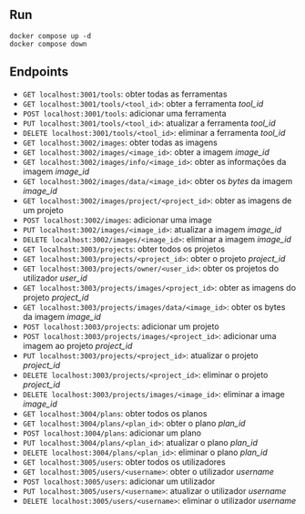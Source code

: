 ## Run

```
docker compose up -d
docker compose down
```

## Endpoints

- `GET localhost:3001/tools`: obter todas as ferramentas
- `GET localhost:3001/tools/<tool_id>`: obter a ferramenta *tool_id*
- `POST localhost:3001/tools`: adicionar uma ferramenta
- `PUT localhost:3001/tools/<tool_id>`: atualizar a ferramenta *tool_id*
- `DELETE localhost:3001/tools/<tool_id>`: eliminar a ferramenta *tool_id*
- `GET localhost:3002/images`: obter todas as imagens
- `GET localhost:3002/images/<image_id>`: obter a imagem *image_id*
- `GET localhost:3002/images/info/<image_id>`: obter as informações da imagem *image_id*
- `GET localhost:3002/images/data/<image_id>`: obter os *bytes* da imagem *image_id*
- `GET localhost:3002/images/project/<project_id>`: obter as imagens de um projeto
- `POST localhost:3002/images`: adicionar uma image
- `PUT localhost:3002/images/<image_id>`: atualizar a imagem *image_id*
- `DELETE localhost:3002/images/<image_id>`: eliminar a imagem *image_id*
- `GET localhost:3003/projects`: obter todos os projetos
- `GET localhost:3003/projects/<project_id>`: obter o projeto *project_id*
- `GET localhost:3003/projects/owner/<user_id>`: obter os projetos do utilizador *user_id*
- `GET localhost:3003/projects/images/<project_id>`: obter as imagens do projeto *project_id*
- `GET localhost:3003/projects/images/data/<image_id>`: obter os bytes da imagem *image_id* 
- `POST localhost:3003/projects`: adicionar um projeto
- `POST localhost:3003/projects/images/<project_id>`: adicionar uma imagem ao projeto *project_id*
- `PUT localhost:3003/projects/<project_id>`: atualizar o projeto *project_id*
- `DELETE localhost:3003/projects/<project_id>`: eliminar o projeto *project_id*
- `DELETE localhost:3003/projects/images/<image_id>`: eliminar a image *image_id*
- `GET localhost:3004/plans`: obter todos os planos
- `GET localhost:3004/plans/<plan_id>`: obter o plano *plan_id*
- `POST localhost:3004/plans`: adicionar um plano
- `PUT localhost:3004/plans/<plan_id>`: atualizar o plano *plan_id*
- `DELETE localhost:3004/plans/<plan_id>`: eliminar o plano *plan_id*
- `GET localhost:3005/users`: obter todos os utilizadores
- `GET localhost:3005/users/<username>`: obter o utilizador *username*
- `POST localhost:3005/users`: adicionar um utilizador
- `PUT localhost:3005/users/<username>`: atualizar o utilizador *username*
- `DELETE localhost:3005/users/<username>`: eliminar o utilizador *username*